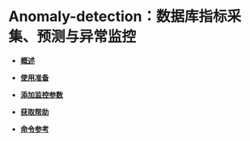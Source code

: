 # Anomaly-detection：数据库指标采集、预测与异常监控<a name="ZH-CN_TOPIC_0296549224"></a>

-   **[概述](概述-7.md)**  

-   **[使用准备](使用准备-8.md)**  

-   **[添加监控参数](添加监控参数.md)**  

-   **[获取帮助](获取帮助-9.md)**  

-   **[命令参考](命令参考-10.md)**  


